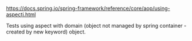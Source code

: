 https://docs.spring.io/spring-framework/reference/core/aop/using-aspectj.html

Tests using aspect with domain (object not managed by spring container - created by new keyword) object. 
